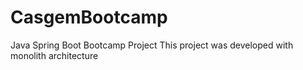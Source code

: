 # CasgemBootcamp
Java Spring Boot Bootcamp Project
This project was developed with monolith architecture
